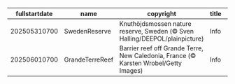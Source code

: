 |fullstartdate|name|copyright|title|image|
|--|--|--|--|--|
202505310700|SwedenReserve|Knuthöjdsmossen nature reserve, Sweden (© Sven Halling/DEEPOL/plainpicture)|Info|![](/en-AU/2025/06/202505310700SwedenReserve.jpg)|
202506010700|GrandeTerreReef|Barrier reef off Grande Terre, New Caledonia, France (© Karsten Wrobel/Getty Images)|Info|![](/en-AU/2025/06/202506010700GrandeTerreReef.jpg)|
